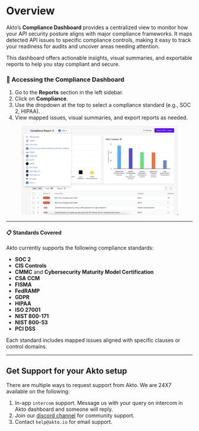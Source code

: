 # Overview

Akto’s **Compliance Dashboard** provides a centralized view to monitor how your API security posture aligns with major compliance frameworks. It maps detected API issues to specific compliance controls, making it easy to track your readiness for audits and uncover areas needing attention.

This dashboard offers actionable insights, visual summaries, and exportable reports to help you stay compliant and secure.

### 📍 Accessing the Compliance Dashboard

1. Go to the **Reports** section in the left sidebar.
2. Click on **Compliance**.
3. Use the dropdown at the top to select a compliance standard (e.g., SOC 2, HIPAA).
4. View mapped issues, visual summaries, and export reports as needed.

<figure><img src="../../.gitbook/assets/image (1) (1) (1) (1) (1).png" alt=""><figcaption></figcaption></figure>

***

#### 📋 Standards Covered

Akto currently supports the following compliance standards:

* **SOC 2**
* **CIS Controls**
* **CMMC** and **Cybersecurity Maturity Model Certification**
* **CSA CCM**
* **FISMA**
* **FedRAMP**
* **GDPR**
* **HIPAA**
* **ISO 27001**
* **NIST 800-171**
* **NIST 800-53**
* **PCI DSS**

Each standard includes mapped issues aligned with specific clauses or control domains.

***

## Get Support for your Akto setup

There are multiple ways to request support from Akto. We are 24X7 available on the following:

1. In-app `intercom` support. Message us with your query on intercom in Akto dashboard and someone will reply.
2. Join our [discord channel](https://www.akto.io/community) for community support.
3. Contact `help@akto.io` for email support.
